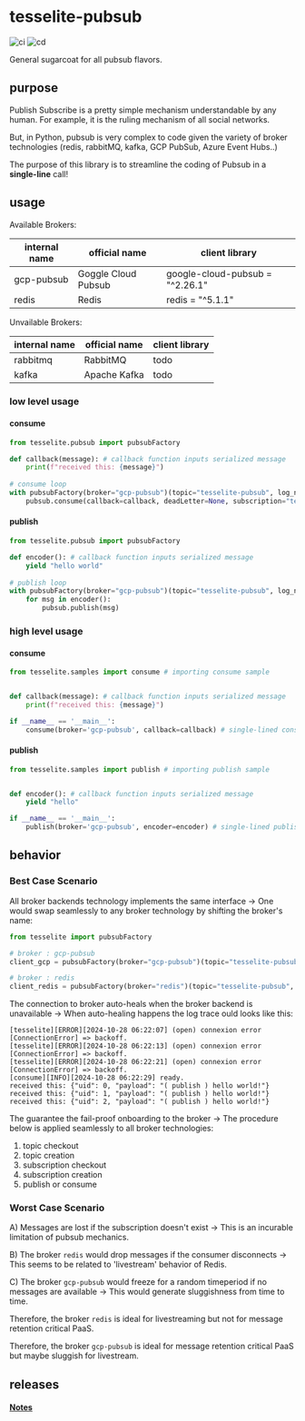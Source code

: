 # tesselite-pubsub
![ci](https://github.com/MarcelNasser/tesselite-pubsub/actions/workflows/ci.yml/badge.svg)
![cd](https://github.com/MarcelNasser/tesselite-pubsub/actions/workflows/release.yml/badge.svg)

General sugarcoat for all pubsub flavors.


## purpose
Publish Subscribe is a pretty simple mechanism understandable by any human. For example, it is the ruling mechanism of all social networks. 

But, in Python, pubsub is very complex to code given the variety of broker technologies (redis, rabbitMQ, kafka, GCP PubSub, Azure Event Hubs..)

The purpose of this library is to streamline the coding of Pubsub in a **single-line** call!


## usage

Available Brokers:

| internal name | official name       | client library                  |
|---------------|---------------------|---------------------------------|
| gcp-pubsub    | Goggle Cloud Pubsub | google-cloud-pubsub = "^2.26.1" |
| redis         | Redis               | redis = "^5.1.1"                |

Unvailable Brokers:

| internal name | official name       | client library                  |
|---------------|---------------------|---------------------------------|
| rabbitmq      | RabbitMQ            | todo                            |
| kafka         | Apache Kafka        | todo                            |


### low level usage

#### consume

````python
from tesselite.pubsub import pubsubFactory

def callback(message): # callback function inputs serialized message 
    print(f"received this: {message}")
    
# consume loop
with pubsubFactory(broker="gcp-pubsub")(topic="tesselite-pubsub", log_name="consumer") as pubsub:
    pubsub.consume(callback=callback, deadLetter=None, subscription="tesselite")

````

#### publish

````python
from tesselite.pubsub import pubsubFactory

def encoder(): # callback function inputs serialized message 
    yield "hello world"
    
# publish loop
with pubsubFactory(broker="gcp-pubsub")(topic="tesselite-pubsub", log_name="publisher") as pubsub:
    for msg in encoder():
        pubsub.publish(msg)

````


### high level usage

#### consume

````python
from tesselite.samples import consume # importing consume sample


def callback(message): # callback function inputs serialized message 
    print(f"received this: {message}")

if __name__ == '__main__':
    consume(broker='gcp-pubsub', callback=callback) # single-lined consume loop (default topic: tesselite-pubsub
````

#### publish

````python
from tesselite.samples import publish # importing publish sample


def encoder(): # callback function inputs serialized message 
    yield "hello"

if __name__ == '__main__':
    publish(broker='gcp-pubsub', encoder=encoder) # single-lined publish call (default topic: tesselite-pubsub
````


## behavior

### Best Case Scenario

All broker backends technology implements the same interface →
One would swap seamlessly to any broker technology by shifting the broker's name:

````python
from tesselite import pubsubFactory

# broker : gcp-pubsub
client_gcp = pubsubFactory(broker="gcp-pubsub")(topic="tesselite-pubsub", log_name="tesselite")

# broker : redis
client_redis = pubsubFactory(broker="redis")(topic="tesselite-pubsub", log_name="tesselite")
````

The connection to broker auto-heals when the broker backend is unavailable →
When auto-healing happens the log trace ould looks like this:
````text
[tesselite][ERROR][2024-10-28 06:22:07] (open) connexion error [ConnectionError] => backoff.
[tesselite][ERROR][2024-10-28 06:22:13] (open) connexion error [ConnectionError] => backoff.
[tesselite][ERROR][2024-10-28 06:22:21] (open) connexion error [ConnectionError] => backoff.
[consume][INFO][2024-10-28 06:22:29] ready.
received this: {"uid": 0, "payload": "( publish ) hello world!"}
received this: {"uid": 1, "payload": "( publish ) hello world!"}
received this: {"uid": 2, "payload": "( publish ) hello world!"}
````

The guarantee the fail-proof onboarding to the broker →
The procedure below is applied seamlessly to all broker technologies:
1. topic checkout
2. topic creation
3. subscription checkout
4. subscription creation
5. publish or consume


### Worst Case Scenario

A) 
Messages are lost if the subscription doesn't exist →
This is an incurable limitation of pubsub mechanics. 

B) 
The broker `redis` would drop messages if the consumer disconnects →
This seems to be related to 'livestream' behavior of Redis.

C)
The broker `gcp-pubsub` would freeze for a random timeperiod if no messages are available →
This would generate sluggishness from time to time.

Therefore, the broker `redis` is ideal for livestreaming but not for message retention critical PaaS.

Therefore, the broker `gcp-pubsub` is ideal for message retention critical PaaS but maybe sluggish for livestream.

## releases

#### [Notes](CHANGELOG.md)
